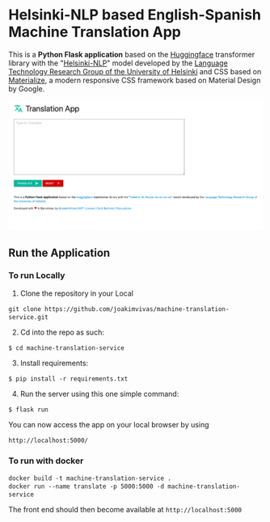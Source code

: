 # Helsinki-NLP based English-Spanish Machine Translation App

This is a **Python Flask application** based on the [Huggingface](https://huggingface.co) transformer library with the "[Helsinki-NLP](https://huggingface.co/Helsinki-NLP)" model developed by the [Language Technology Research Group of the University of Helsinki](https://blogs.helsinki.fi/language-technology/) and CSS based on [Materialize](https://materializecss.com/), a modern responsive CSS framework based on Material Design by Google.

![Homescreen](/static/images/homescreen.png)

## Run the Application
### To run Locally

1. Clone the repository in your Local
```
git clone https://github.com/joakimvivas/machine-translation-service.git
```

2. Cd into the repo as such:
```
$ cd machine-translation-service
```

3. Install requirements:
```
$ pip install -r requirements.txt
```

4. Run the server using this one simple command:
```
$ flask run
```
You can now access the app on your local browser by using
```
http://localhost:5000/
```

### To run with docker

```
docker build -t machine-translation-service .
docker run --name translate -p 5000:5000 -d machine-translation-service
```

The front end should then become available at ```http://localhost:5000```